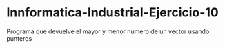 # Innformatica-Industrial-Ejercicio-10
Programa que devuelve el mayor y menor numero de un vector usando punteros
